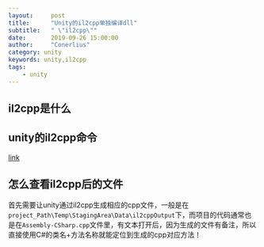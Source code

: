 ```yaml
---
layout:     post
title:      "Unity的il2cpp单独编译dll"
subtitle:   " \"il2cpp\""
date:       2019-09-26 15:00:00
author:     "Conerlius"
category: unity
keywords: unity,il2cpp
tags:
    - unity
---
```


## il2cpp是什么
## unity的il2cpp命令
[link](https://blogs.unity3d.com/cn/2015/05/06/an-introduction-to-ilcpp-internals/)
## 怎么查看il2cpp后的文件
首先需要让unity通过il2cpp生成相应的cpp文件，一般是在`project_Path\Temp\StagingArea\Data\il2cppOutput`下，而项目的代码通常也是在`Assembly-CSharp.cpp`文件里，有文本打开后，因为生成的文件有备注，所以直接使用C#的类名+方法名称就能定位到生成的cpp对应方法！